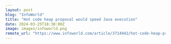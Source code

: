 ```yaml
---
layout: post
blog: "InfoWorld"
title: "Hot code heap proposal would speed Java execution"
date: 2024-03-25T18:30:00Z
image: images/infoworld.png
remote_url: "https://www.infoworld.com/article/3714942/hot-code-heap-proposal-would-speed-java-execution.html#tk.rss_applicationdevelopment"
---
```

